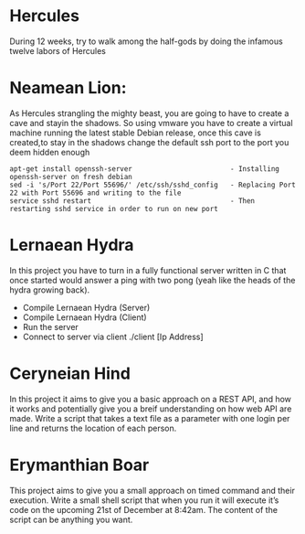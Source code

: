 # Hercules
  During 12 weeks, try to walk among the half-gods by doing the infamous twelve labors of Hercules

# Neamean Lion: 
  As Hercules strangling the mighty beast, you are going to have to create a cave and stayin the shadows.
So using vmware you have to create a virtual machine running the latest stable Debian release, once
this cave is created,to stay in the shadows change the default ssh port to the port you deem hidden enough

    apt-get install openssh-server                        - Installing openssh-server on fresh debian
    sed -i 's/Port 22/Port 55696/' /etc/ssh/sshd_config   - Replacing Port 22 with Port 55696 and writing to the file
    service sshd restart                                  - Then restarting sshd service in order to run on new port

# Lernaean Hydra
  In this project you have to turn in a fully functional server written in C that once started would answer a ping with two pong (yeah like the heads of the hydra growing back).

   - Compile Lernaean Hydra (Server)
   - Compile Lernaean Hydra (Client)
   - Run the server
   - Connect to server via client ./client [Ip Address]

# Ceryneian Hind
  In this project it aims to give you a basic approach on a REST API, and how it works and potentially give you a breif understanding on how web API are made. Write a script that takes a text file as a parameter with one login per line and returns the location of each person.

# Erymanthian Boar
  This project aims to give you a small approach on timed command and their execution.  Write a small shell script that when you run it will execute it’s code on the upcoming 21st of December at 8:42am. The content of the script can be anything you want.
